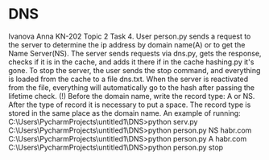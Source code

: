# DNS
Ivanova Anna KN-202 Topic 2 Task 4. 
User person.py sends a request to the server to determine the ip address by domain name(A) or to get the Name Server(NS).
The server sends requests via dns.py, gets the response, checks if it is in the cache, and adds it there if in the cache hashing.py it's gone.
To stop the server, the user sends the stop command, and everything is loaded from the cache to a file dns.txt.
When the server is reactivated from the file, everything will automatically go to the hash after passing the lifetime check. 
(!) Before the domain name, write the record type: A or NS. After the type of record it is necessary to put a space. 
The record type is stored in the same place as the domain name.
An example of running: C:\Users\PycharmProjects\untitled1\DNS>python serv.py
C:\Users\PycharmProjects\untitled1\DNS>python person.py NS habr.com 
C:\Users\PycharmProjects\untitled1\DNS>python person.py A habr.com
C:\Users\PycharmProjects\untitled1\DNS>python person.py stop
